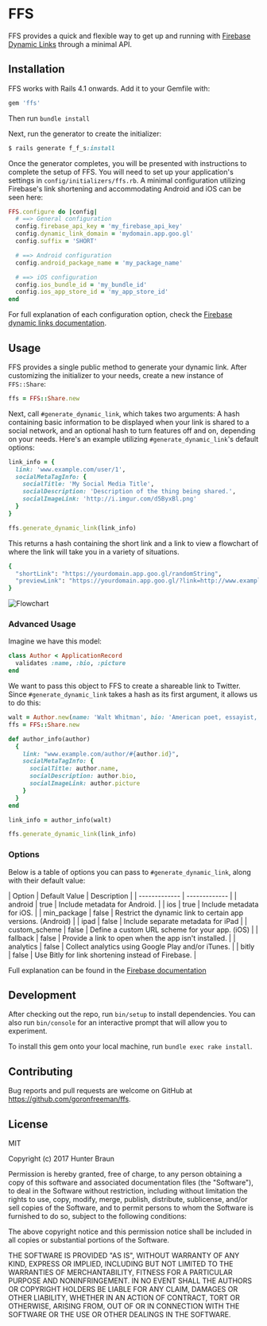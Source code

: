 # FFS

FFS provides a quick and flexible way to get up and running with
[Firebase Dynamic Links](https://firebase.google.com/docs/dynamic-links/)
through a minimal API.

## Installation

FFS works with Rails 4.1 onwards. Add it to your Gemfile with:

```ruby
gem 'ffs'
```

Then run `bundle install`

Next, run the generator to create the initializer:

```ruby
$ rails generate f_f_s:install
```

Once the generator completes, you will be presented with instructions to
complete the setup of FFS. You will need to set up your application's settings
in `config/initializers/ffs.rb`. A minimal configuration utilizing Firebase's
link shortening and accommodating Android and iOS can be seen here:

```ruby
FFS.configure do |config|
  # ==> General configuration
  config.firebase_api_key = 'my_firebase_api_key'
  config.dynamic_link_domain = 'mydomain.app.goo.gl'
  config.suffix = 'SHORT'

  # ==> Android configuration
  config.android_package_name = 'my_package_name'

  # ==> iOS configuration
  config.ios_bundle_id = 'my_bundle_id'
  config.ios_app_store_id = 'my_app_store_id'
end
```

For full explanation of each configuration option, check the
[Firebase dynamic links documentation](https://firebase.google.com/docs/reference/dynamic-links/link-shortener).

## Usage

FFS provides a single public method to generate your dynamic link. After customizing the initializer to your needs, create a new instance of `FFS::Share`:

```ruby
ffs = FFS::Share.new
```

Next, call `#generate_dynamic_link`, which takes two arguments: A hash containing basic information to be displayed when your link is shared to a social network, and an optional hash to turn features off and on, depending on your needs. Here's an example utilizing `#generate_dynamic_link`'s default options:

```ruby
link_info = {
  link: 'www.example.com/user/1',
  socialMetaTagInfo: {
    socialTitle: 'My Social Media Title',
    socialDescription: 'Description of the thing being shared.',
    socialImageLink: 'http://i.imgur.com/d5ByxBl.png'
  }
}

ffs.generate_dynamic_link(link_info)
```

This returns a hash containing the short link and a link to view a flowchart of
where the link will take you in a variety of situations.

```ruby
{
  "shortLink": "https://yourdomain.app.goo.gl/randomString",
  "previewLink": "https://yourdomain.app.goo.gl/?link=http://www.example.com&apn=com.example.hello"
}
```

![Flowchart](http://i.imgur.com/qanlwcs.png)

### Advanced Usage

Imagine we have this model:

```ruby
class Author < ApplicationRecord
  validates :name, :bio, :picture
end
```

We want to pass this object to FFS to create a shareable link to Twitter.
Since `#generate_dynamic_link` takes a hash as its first argument, it allows
us to do this:

```ruby
walt = Author.new(name: 'Walt Whitman', bio: 'American poet, essayist, and journalist.', picture: 'walt.jpg')
ffs = FFS::Share.new

def author_info(author)
  {
    link: "www.example.com/author/#{author.id}",
    socialMetaTagInfo: {
      socialTitle: author.name,
      socialDescription: author.bio,
      socialImageLink: author.picture
    }
  }
end

link_info = author_info(walt)

ffs.generate_dynamic_link(link_info)
```

### Options

Below is a table of options you can pass to `#generate_dynamic_link`, along with their default value:

| Option  | Default Value | Description |
| ------------- | ------------- |
| android  | true | Include metadata for Android. |
| ios | true | Include metadata for iOS. |
| min_package | false | Restrict the dynamic link to certain app versions. (Android) |
| ipad | false | Include separate metadata for iPad |
| custom_scheme | false | Define a custom URL scheme for your app. (iOS) |
| fallback | false | Provide a link to open when the app isn't installed. |
| analytics | false | Collect analytics using Google Play and/or iTunes. |
| bitly | false | Use Bitly for link shortening instead of Firebase. |

Full explanation can be found in the
[Firebase documentation](https://firebase.google.com/docs/reference/dynamic-links/link-shortener#parameters)

## Development

After checking out the repo, run `bin/setup` to install dependencies. You can also run `bin/console` for an interactive prompt that will allow you to experiment.

To install this gem onto your local machine, run `bundle exec rake install`.

## Contributing

Bug reports and pull requests are welcome on GitHub at https://github.com/goronfreeman/ffs.

## License

MIT

Copyright (c) 2017 Hunter Braun

Permission is hereby granted, free of charge, to any person obtaining a copy of this software and associated documentation files (the "Software"), to deal in the Software without restriction, including without limitation the rights to use, copy, modify, merge, publish, distribute, sublicense, and/or sell copies of the Software, and to permit persons to whom the Software is furnished to do so, subject to the following conditions:

The above copyright notice and this permission notice shall be included in all copies or substantial portions of the Software.

THE SOFTWARE IS PROVIDED "AS IS", WITHOUT WARRANTY OF ANY KIND, EXPRESS OR IMPLIED, INCLUDING BUT NOT LIMITED TO THE WARRANTIES OF MERCHANTABILITY, FITNESS FOR A PARTICULAR PURPOSE AND NONINFRINGEMENT. IN NO EVENT SHALL THE AUTHORS OR COPYRIGHT HOLDERS BE LIABLE FOR ANY CLAIM, DAMAGES OR OTHER LIABILITY, WHETHER IN AN ACTION OF CONTRACT, TORT OR OTHERWISE, ARISING FROM, OUT OF OR IN CONNECTION WITH THE SOFTWARE OR THE USE OR OTHER DEALINGS IN THE SOFTWARE.
